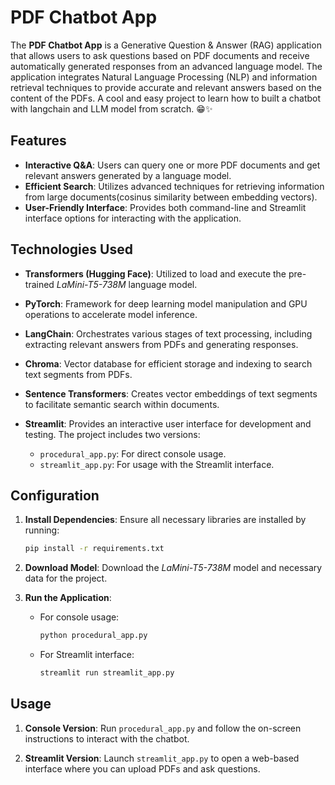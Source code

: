 # PDF Chatbot App

The **PDF Chatbot App** is a Generative Question & Answer (RAG) application that allows users to ask questions based on PDF documents and receive automatically generated responses from an advanced language model. The application integrates Natural Language Processing (NLP) and information retrieval techniques to provide accurate and relevant answers based on the content of the PDFs.
A cool and easy project to learn how to built a chatbot with langchain and LLM model from scratch. 😁✨

## Features

- **Interactive Q&A**: Users can query one or more PDF documents and get relevant answers generated by a language model.
- **Efficient Search**: Utilizes advanced techniques for retrieving information from large documents(cosinus similarity between embedding vectors).
- **User-Friendly Interface**: Provides both command-line and Streamlit interface options for interacting with the application.

## Technologies Used

- **Transformers (Hugging Face)**: Utilized to load and execute the pre-trained *LaMini-T5-738M* language model.

- **PyTorch**: Framework for deep learning model manipulation and GPU operations to accelerate model inference.

- **LangChain**: Orchestrates various stages of text processing, including extracting relevant answers from PDFs and generating responses.

- **Chroma**: Vector database for efficient storage and indexing to search text segments from PDFs.

- **Sentence Transformers**: Creates vector embeddings of text segments to facilitate semantic search within documents.

- **Streamlit**: Provides an interactive user interface for development and testing.
The project includes two versions:
  - `procedural_app.py`: For direct console usage.
  - `streamlit_app.py`: For usage with the Streamlit interface.

## Configuration

1. **Install Dependencies**:
   Ensure all necessary libraries are installed by running:
   ```bash
   pip install -r requirements.txt
   ```

2. **Download Model**:
   Download the *LaMini-T5-738M* model and necessary data for the project.

3. **Run the Application**:
   - For console usage:
     ```bash
     python procedural_app.py
     ```
   - For Streamlit interface:
     ```bash
     streamlit run streamlit_app.py
     ```

## Usage

1. **Console Version**:
   Run `procedural_app.py` and follow the on-screen instructions to interact with the chatbot.

2. **Streamlit Version**:
   Launch `streamlit_app.py` to open a web-based interface where you can upload PDFs and ask questions.

